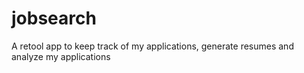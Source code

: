 # jobsearch
A retool app to keep track of my applications, generate resumes and analyze my applications

